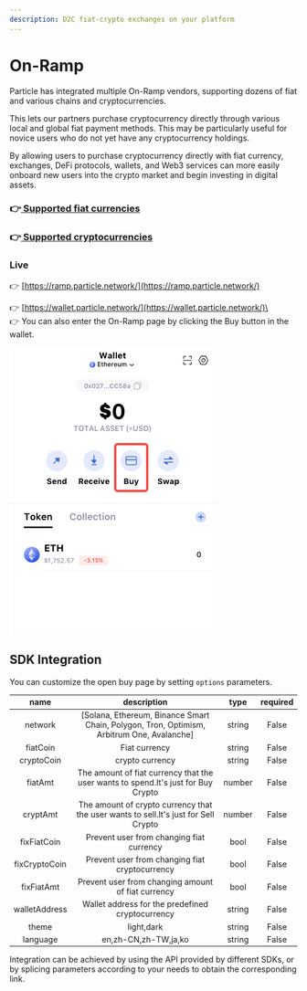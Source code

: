 ```yaml
---
description: D2C fiat-crypto exchanges on your platform
---
```


# On-Ramp

Particle has integrated multiple On-Ramp vendors, supporting dozens of fiat and various chains and cryptocurrencies.&#x20;

This lets our partners purchase cryptocurrency directly through various local and global fiat payment methods. This may be particularly useful for novice users who do not yet have any cryptocurrency holdings.

By allowing users to purchase cryptocurrency directly with fiat currency, exchanges, DeFi protocols, wallets, and Web3 services can more easily onboard new users into the crypto market and begin investing in digital assets.

### 👉[ ](../../overview/available-networks.md)[Supported fiat currencies](https://ramp-debug.particle.network/supported\_fiat.html)

### 👉[ ](../../overview/available-networks.md)[Supported cryptocurrencies](https://ramp-debug.particle.network/supported\_cryptocurrencies.html)

### Live

👉 [https://ramp.particle.network/](https://ramp.particle.network/)

👉 [https://wallet.particle.network/](https://wallet.particle.network/)\
\
👉 You can also enter the On-Ramp page by clicking the Buy button in the wallet.

![](<../../.gitbook/assets/image (2).png>)

## SDK Integration

You can customize the open buy page by setting `options` parameters.

|      name     |                                         description                                         |  type  | required |
| :-----------: | :-----------------------------------------------------------------------------------------: | :----: | :------: |
|    network    | \[Solana, Ethereum, Binance Smart Chain,  Polygon, Tron, Optimism, Arbitrum One, Avalanche] | string |   False  |
|    fiatCoin   |                                        Fiat currency                                        | string |   False  |
|   cryptoCoin  |                                       crypto currency                                       | string |   False  |
|    fiatAmt    |      The amount of fiat currency that the user wants to spend.It's just for Buy Crypto      | number |   False  |
|    cryptAmt   |     The amount of crypto currency that the user wants to sell.It's just for Sell Crypto     | number |   False  |
|  fixFiatCoin  |                           Prevent user from changing fiat currency                          |  bool  |   False  |
| fixCryptoCoin |                        Prevent user from changing fiat cryptocurrency                       |  bool  |   False  |
|   fixFiatAmt  |                      Prevent user from changing amount of fiat currency                     |  bool  |   False  |
| walletAddress |                       Wallet address for the predefined cryptocurrency                      | string |   False  |
|     theme     |                                          light,dark                                         | string |   False  |
|    language   |                                     en,zh-CN,zh-TW,ja,ko                                    | string |   False  |

Integration can be achieved by using the API provided by different SDKs, or by splicing parameters according to your needs to obtain the corresponding link.
